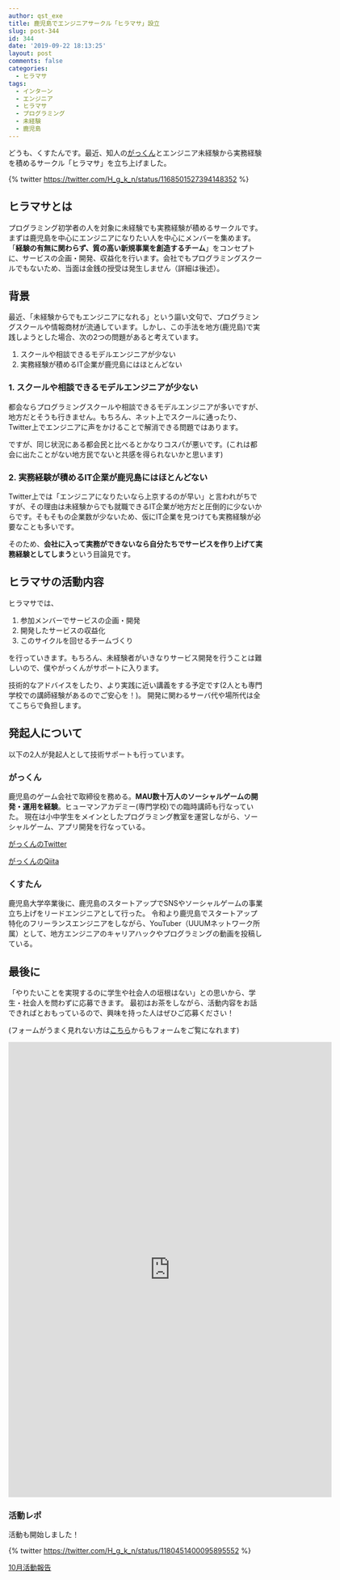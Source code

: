 ```yaml
---
author: qst_exe
title: 鹿児島でエンジニアサークル「ヒラマサ」設立
slug: post-344
id: 344
date: '2019-09-22 18:13:25'
layout: post
comments: false
categories:
  - ヒラマサ
tags:
  - インターン
  - エンジニア
  - ヒラマサ
  - プログラミング
  - 未経験
  - 鹿児島
---
```


どうも、くすたんです。最近、知人の[がっくん](https://twitter.com/H_g_k_n)とエンジニア未経験から実務経験を積めるサークル「ヒラマサ」を立ち上げました。 

{% twitter https://twitter.com/H_g_k_n/status/1168501527394148352 %}

## ヒラマサとは

<span class="pinkline">プログラミング初学者の人を対象に未経験でも実務経験が積める</span>サークルです。まずは鹿児島を中心にエンジニアになりたい人を中心にメンバーを集めます。 「<span class="pinkline" style="font-weight: bold;">経験の有無に関わらず、質の高い新規事業を創造するチーム</span>」をコンセプトに、サービスの企画・開発、収益化を行います。会社でもプログラミングスクールでもないため、当面は金銭の授受は発生しません（詳細は後述）。

## 背景

最近、「<span class="pinkline">未経験からでもエンジニアになれる</span>」という謳い文句で、プログラミングスクールや情報商材が流通しています。しかし、この手法を地方(鹿児島)で実践しようとした場合、次の2つの問題があると考えています。

1.  スクールや相談できるモデルエンジニアが少ない
2.  実務経験が積めるIT企業が鹿児島にはほとんどない

### 1\. スクールや相談できるモデルエンジニアが少ない

都会ならプログラミングスクールや相談できるモデルエンジニアが多いですが、地方だとそうも行きません。もちろん、ネット上でスクールに通ったり、Twitter上でエンジニアに声をかけることで解消できる問題ではあります。 

ですが、<span class="pinkline">同じ状況にある都会民と比べるとかなりコスパが悪い</span>です。(これは都会に出たことがない地方民でないと共感を得られないかと思います)

### 2. 実務経験が積めるIT企業が鹿児島にはほとんどない

Twitter上では「<span class="pinkline">エンジニアになりたいなら上京するのが早い</span>」と言われがちですが、その理由は未経験からでも就職できるIT企業が地方だと圧倒的に少ないからです。そもそもの企業数が少ないため、仮にIT企業を見つけても実務経験が必要なことも多いです。

そのため、<span class="pinkline" style="font-weight: bold;">会社に入って実務ができないなら自分たちでサービスを作り上げて実務経験としてしまう</span>という目論見です。

## ヒラマサの活動内容

ヒラマサでは、

1.  参加メンバーでサービスの企画・開発
2.  開発したサービスの収益化
3.  このサイクルを回せるチームづくり

を行っていきます。もちろん、未経験者がいきなりサービス開発を行うことは難しいので、僕やがっくんがサポートに入ります。 

技術的なアドバイスをしたり、より実践に近い講義をする予定です(2人とも専門学校での講師経験があるのでご安心を！)。 <span class="pinkline">開発に関わるサーバ代や場所代は全てこちらで負担</span>します。

## 発起人について

以下の2人が発起人として技術サポートも行っています。

### がっくん

鹿児島のゲーム会社で取締役を務める。<span class="pinkline" style="font-weight: bold;">MAU数十万人のソーシャルゲームの開発・運用を経験</span>。<span class="pinkline">ヒューマンアカデミー(専門学校)での臨時講師</span>も行なっていた。 現在は小中学生をメインとしたプログラミング教室を運営しながら、ソーシャルゲーム、アプリ開発を行なっている。 

[がっくんのTwitter](https://twitter.com/H_g_k_n) 

[がっくんのQiita](https://qiita.com/gkn)

### くすたん

鹿児島大学卒業後に、鹿児島のスタートアップでSNSやソーシャルゲームの事業立ち上げをリードエンジニアとして行った。 令和より鹿児島でスタートアップ特化のフリーランスエンジニアをしながら、YouTuber（UUUMネットワーク所属）として、地方エンジニアのキャリアハックやプログラミングの動画を投稿している。

## 最後に

「やりたいことを実現するのに学生や社会人の垣根はない」との思いから、<span class="pinkline">学生・社会人を問わず</span>に応募できます。 最初はお茶をしながら、活動内容をお話できればとおもっているので、興味を持った人はぜひご応募ください！ 

(フォームがうまく見れない方は[こちら](https://docs.google.com/forms/d/e/1FAIpQLScNy2cLv8ZSA094UxogTCtYoGBesptqM6xg6xUQVFgLeXmK4Q/viewform)からもフォームをご覧になれます) 

<iframe src="https://docs.google.com/forms/d/e/1FAIpQLScNy2cLv8ZSA094UxogTCtYoGBesptqM6xg6xUQVFgLeXmK4Q/viewform?embedded=true" width="640" height="900" frameborder="0" marginheight="0" marginwidth="0">読み込んでいます…</iframe>

### 活動レポ

活動も開始しました！ 

{% twitter https://twitter.com/H_g_k_n/status/1180451400095895552 %}
 
[10月活動報告](https://kusutan.com/hiramasa/469/)
